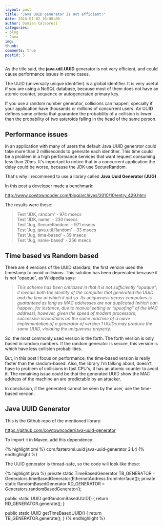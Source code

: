 ```yaml
---
layout: post
title: "Java UUID generator is not efficient!"
date: 2016-01-02 16:00:00
author: Damian Calabresi
categories: 
- blog 
- Java
img: 
thumb: 
comments: true
postid: 5
---
```


As the title said, the **java.util.UUID** generator is not very efficient, and could cause performance issues in some cases.

The UUID (universally unique identifier) is a global identifier. 
It is very useful if you are using a NoSQL database, because most of them does not have an atomic counter, sequence or autogenerated primary key.

If you use a random number generator, collisions can happen, specially if your application have thousands or millions of concurrent users. 
An UUID defines some criteria that guarantee the probability of a collision is lower than the probability of two asteroids falling in the head of the same person.

## Performance issues
In an application with many of users the default Java UUID generator could take more than 2 milliseconds to generate each identifier.
This time could be a problem in a high performance services that want request consuming less than 20ms. 
It's important to notice that in a concurrent application the delay could be worse, because the JDK use SecureRandom.

That's why I recommend to use a library called **Java Uuid Generator (JUG)**

<!--more-->

In this post a developer made a benchmark:

<http://www.cowtowncoder.com/blog/archives/2010/10/entry_429.html>

The results were these:

> Test 'JDK, random' - 974 msecs  
> Test 'JDK, name' - 230 msecs  
> Test 'Jug, SecureRandom' - 971 msecs  
> Test 'Jug, java.util.Random' - 33 msecs  
> Test 'Jug, time-based' - 39 msecs  
> Test 'Jug, name-based' - 256 msecs  

## Time based vs Random based
There are 4 versions of the UUID standard, the first version used the timestamp to avoid collisions. 
This solution has been deprecated because it is not "opaque", as Wikipedia says:

> *This scheme has been criticized in that it is not sufficiently "opaque"; it reveals both the identity of the computer that generated the UUID and the time at which it did so. Its uniqueness across computers is guaranteed as long as MAC addresses are not duplicated (which can happen, for instance, due to manual setting or “spoofing” of the MAC address); however, given the speed of modern processors, successive invocations on the same machine of a naive implementation of a generator of version 1 UUIDs may produce the same UUID, violating the uniqueness property.*

So, the most commonly used version is the forth. The forth version is only based in random numbers. 
If the random generator is secure, this version is which have less collision probabilities.

But, in this post I focus on performance, the time-based version is really faster than the random-based. 
Also, the library I'm talking about, doesn't have to problem of collisions in fast CPU's, it has an atomic counter to avoid it.
The remaining issue could be that the generated UUID show the MAC address of the machine an are predictable by an attacker.

In conclusion, if the generated cannot be seen by the user, use the time-based version.

## Java UUID Generator
This is the Github repo of the mentioned library:

<https://github.com/cowtowncoder/java-uuid-generator>

To import it in Maven, add this dependency:

{% highlight xml %}
<dependency>
  <groupId>com.fasterxml.uuid</groupId>
  <artifactId>java-uuid-generator</artifactId>
  <version>3.1.4</version>
</dependency>
{% endhighlight %}

The UUID generator is thread-safe, so the code will look like these:

{% highlight java %}
private static TimeBasedGenerator TB_GENERATOR = Generators.timeBasedGenerator(EthernetAddress.fromInterface());
private static RandomBasedGenerator RD_GENERATOR = Generators.randomBasedGenerator();

public static UUID getRandomBasedUUID() {
    return RD_GENERATOR.generate();
}

public static UUID getTimeBasedUUID() {
    return TB_GENERATOR.generate();
}
{% endhighlight %}

